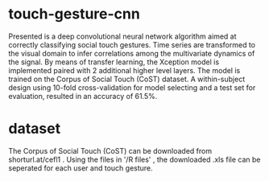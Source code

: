 # touch-gesture-cnn

Presented is a deep convolutional neural network algorithm aimed at correctly classifying social
touch gestures. Time series are transformed to the visual domain to infer correlations among
the multivariate dynamics of the signal. By means of transfer learning, the Xception model is
implemented paired with 2 additional higher level layers. The model is trained on the Corpus of Social Touch (CoST)
dataset. A within-subject design using 10-fold cross-validation for model selecting and a test 
set for evaluation, resulted in an accuracy of 61.5%.


# dataset

The Corpus of Social Touch (CoST) can be downloaded from shorturl.at/cefl1 .
Using the files in '/R files' , the downloaded .xls file can be seperated for each user and touch gesture.
